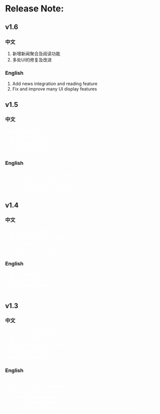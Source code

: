 # Release Note:

## v1.6
### 中文
1. 新增新闻聚合及阅读功能
2. 多处UI的修复及改进

### English
1. Add news integration and reading feature  
2. Fix and improve many UI display features 

## v1.5
### 中文
<font color=white> 1. 新增转账地址簿功能 </font>  
<font color=white> 2. 新增空投领取功能 </font>  
<font color=white> 3. 新增APP更新内容提示功能 </font>  
<font color=white> 4. 多处UI的修复及改进 </font>  

### English
<font color=white> 1. Add transfer contact book feature </font>  
<font color=white> 2. Add LRN claim airdrop feature </font>  
<font color=white> 3. Add release note display feature </font>  
<font color=white> 4. Fix and improve many UI display features </font>  

## v1.4
### 中文
<font color=white> 1. K线图和交易量条形图 </font>  
<font color=white> 2. 更加安全及完善的助记词保存功能 </font>  
<font color=white> 3. 可分享转账给好友 </font>  
<font color=white> 4. 钱包地址少于¥30，隐藏交易功能 </font>  

### English
<font color=white> 1. Price chart and volume chart </font>  
<font color=white> 2. More security mnemonic word processing </font>  
<font color=white> 3. Share transactions to friends </font>  
<font color=white> 4. Hide trading features when the balance of the address is less than $30. </font>  

## v1.3
### 中文
<font color=white> 1. 提高P2P交易扫码兼容性 </font>  
<font color=white> 2. 提高iOS 12兼容性 </font>  
<font color=white> 3. 提高imToken助记词导入兼容性 </font>  
<font color=white> 4. 增加分享转账功能 </font>  
<font color=white> 5. 增加在App里完成软件更新功能 </font>  

### English
<font color=white> 1. Improve P2P trade compatibility </font>  
<font color=white> 2. Improve iOS 12 compatibility </font>  
<font color=white> 3. Fix a compatibility issue where importing imToken wallet’s mnemonics generate different addresses </font>  
<font color=white> 4. Able to share a transaction </font>  
<font color=white> 5. Able to upgrade the latest app without navigating to the website </font>  
